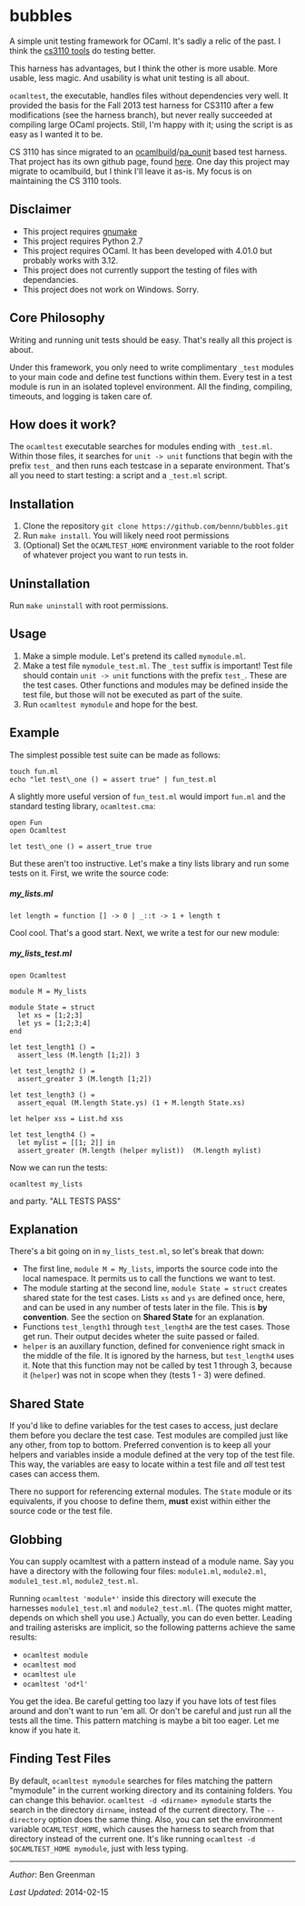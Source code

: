 bubbles
=======
A simple unit testing framework for OCaml.
It's sadly a relic of the past.
I think the [cs3110 tools](http://github.com/cs3110/tools) do testing better.

This harness has advantages, but I think the other is more usable.
More usable, less magic.
And usability is what unit testing is all about.

`ocamltest`, the executable, handles files without dependencies very well.
It provided the basis for the Fall 2013 test harness for CS3110 after a few modifications (see the harness branch), but never really succeeded at compiling large OCaml projects.
Still, I'm happy with it; using the script is as easy as I wanted it to be.

CS 3110 has since migrated to an [ocamlbuild](http://brion.inria.fr/gallium/index.php/Ocamlbuild)/[pa\_ounit](https://github.com/janestreet/pa_ounit) based test harness.
That project has its own github page, found [here](https://github.com/cs3110/tools/tree/master/cs3110-cli).
One day this project may migrate to ocamlbuild, but I think I'll leave it as-is.
My focus is on maintaining the CS 3110 tools.

Disclaimer
----------
* This project requires <a href="http://www.gnu.org/software/make/">gnumake</a>
* This project requires Python 2.7
* This project requires OCaml. It has been developed with 4.01.0 but probably works with 3.12.
* This project does not currently support the testing of files with dependancies.
* This project does not work on Windows. Sorry.

Core Philosophy
---------------
Writing and running unit tests should be easy.
That's really all this project is about.

Under this framework, you only need to write complimentary `_test` modules to your main code and define test functions within them.
Every test in a test module is run in an isolated toplevel environment.
All the finding, compiling, timeouts, and logging is taken care of.

How does it work?
-----------------
The `ocamltest` executable searches for modules ending with `_test.ml`.
Within those files, it searches for `unit -> unit` functions that begin with the prefix `test_` and then runs each testcase in a separate environment.
That's all you need to start testing: a script and a `_test.ml` script.

Installation
------------
1. Clone the repository 
    `git clone https://github.com/bennn/bubbles.git`
2. Run `make install`. You will likely need root permissions
3. (Optional) Set the `OCAMLTEST_HOME` environment variable to the root folder of whatever project you want to run tests in.

Uninstallation
--------------
Run `make uninstall` with root permissions.

Usage
-----
1. Make a simple module. Let's pretend its called `mymodule.ml`. 
2. Make a test file `mymodule_test.ml`. The `_test` suffix is important!
   Test file should contain `unit -> unit` functions with the prefix `test_`. These are the test cases. Other functions and modules may be defined inside the test file, but those will not be executed as part of the suite.
3. Run `ocamltest mymodule` and hope for the best.

Example
-------
The simplest possible test suite can be made as follows:
```
touch fun.ml
echo "let test\_one () = assert true" | fun_test.ml
```

A slightly more useful version of `fun_test.ml` would import `fun.ml` and the standard testing library, `ocamltest.cma`:
```
open Fun
open Ocamltest

let test\_one () = assert_true true
```

But these aren't too instructive.
Let's make a tiny lists library and run some tests on it.
First, we write the source code:
##### my_lists.ml #####
```
let length = function [] -> 0 | _::t -> 1 + length t
```

Cool cool. That's a good start. Next, we write a test for our new module:
##### my_lists_test.ml #####
```
open Ocamltest

module M = My_lists

module State = struct
  let xs = [1;2;3]
  let ys = [1;2;3;4]
end

let test_length1 () =
  assert_less (M.length [1;2]) 3

let test_length2 () = 
  assert_greater 3 (M.length [1;2])

let test_length3 () = 
  assert_equal (M.length State.ys) (1 + M.length State.xs)

let helper xss = List.hd xss

let test_length4 () = 
  let mylist = [[1; 2]] in
  assert_greater (M.length (helper mylist))  (M.length mylist)
```

Now we can run the tests:

`ocamltest my_lists`

and party. "ALL TESTS PASS"

Explanation
-----------
There's a bit going on in `my_lists_test.ml`, so let's break that down:
* The first line, `module M = My_lists`, imports the source code into the local namespace. It permits us to call the functions we want to test.
* The module starting at the second line, `module State = struct` creates shared state for the test cases. Lists `xs` and `ys` are defined once, here, and can be used in any number of tests later in the file. This is __by convention__. See the section on __Shared State__ for an explanation.
* Functions `test_length1` through `test_length4` are the test cases. Those get run. Their output decides wheter the suite passed or failed.
* `helper` is an auxillary function, defined for convenience right smack in the middle of the file. It is ignored by the harness, but `test_length4` uses it. Note that this function may not be called by test 1 through 3, because it (`helper`) was not in scope when they (tests 1 - 3) were defined.

Shared State
------------
If you'd like to define variables for the test cases to access, just declare them before you declare the test case. Test modules are compiled just like any other, from top to bottom. Preferred convention is to keep all your helpers and variables inside a module defined at the very top of the test file. This way, the variables are easy to locate within a test file and _all_ test test cases can access them.

There no support for referencing external modules. The `State` module or its equivalents, if you choose to define them, __must__ exist within either the source code or the test file.

Globbing
--------
You can supply ocamltest with a pattern instead of a module name. Say you have a directory with the following four files: `module1.ml`, `module2.ml`, `module1_test.ml`, `module2_test.ml`.

Running `ocamltest 'module*'` inside this directory will execute the harnesses `module1_test.ml` and `module2_test.ml`. (The quotes might matter, depends on which shell you use.)
Actually, you can do even better. Leading and trailing asterisks are implicit, so the following patterns achieve the same results:

* `ocamltest module`
* `ocamltest mod`
* `ocamltest ule`
* `ocamltest 'od*l'`

You get the idea. Be careful getting too lazy if you have lots of test files around and don't want to run 'em all. Or don't be careful and just run all the tests all the time.
This pattern matching is maybe a bit too eager. Let me know if you hate it.

Finding Test Files
------------------

By default, `ocamltest mymodule` searches for files matching the pattern "mymodule" in the current working directory and its containing folders. You can change this behavior. 
`ocamltest -d <dirname> mymodule` starts the search in the directory `dirname`, instead of the current directory. The `--directory` option does the same thing. Also, you can set the environment variable `OCAMLTEST_HOME`, which causes the harness to search from that directory instead of the current one. It's like running `ocamltest -d $OCAMLTEST_HOME mymodule`, just with less typing.

- - -

_Author_: Ben Greenman

_Last Updated_: 2014-02-15
